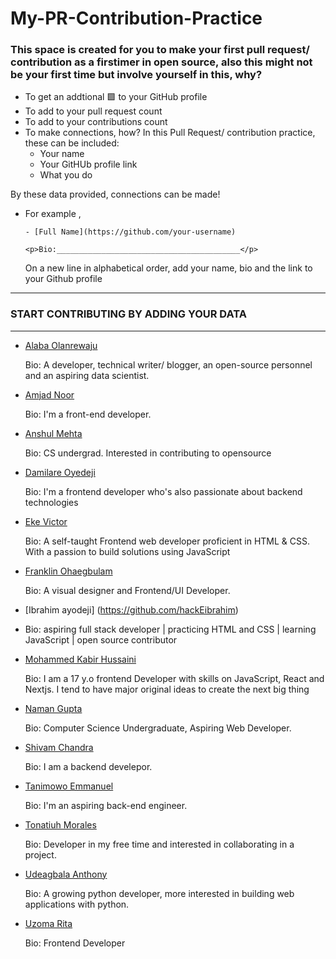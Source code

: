# My-PR-Contribution-Practice

### This space is created for you to make your first pull request/ contribution as a firstimer in open source, also this might not be your first time but involve yourself in this, why?

- To get an addtional 🟩 to your GitHub profile
- To add to your pull request count
- To add to your contributions count
- To make connections, how?
 In this Pull Request/ contribution practice, these can be included:
  - Your name
  - Your GitHUb profile link
  - What you do
  
By these data provided, connections can be made!

- For example ,

  ```- [Full Name](https://github.com/your-username)```
  
  ```<p>Bio:_________________________________________</p>```
  
  On a new line in alphabetical order, add your name, bio and the link to your Github profile

____________________________________________________________________________________________________________________

### START CONTRIBUTING BY ADDING YOUR DATA
____________________________________________________________________________________________________________________

- [Alaba Olanrewaju](https://github.com/chryzcodez)
  <p>Bio: A developer, technical writer/ blogger, an open-source personnel and an aspiring data scientist. </p>

- [Amjad Noor](https://github.com/AmjadNoor)
  <p>Bio: I'm a front-end developer. </p>
  
- [Anshul Mehta](https://github.com/Anshul7sp1)
  <p>Bio: CS undergrad. Interested in contributing to opensource</p>
  
- [Damilare Oyedeji](https://github.com/fuglydami)
  <p>Bio: I'm a frontend developer who's also passionate about backend technologies </p>

- [Eke Victor](https://github.com/Evavic44)
  <p>Bio: A self-taught Frontend web developer proficient in HTML & CSS. With a passion to build solutions using JavaScript</p>

- [Franklin Ohaegbulam](https://github.com/frankiefab100)
  <p>Bio: A visual designer and Frontend/UI Developer. </p>
- [Ibrahim ayodeji] (https://github.com/hackEibrahim)
- <p>Bio: aspiring full stack developer | practicing HTML and CSS | learning JavaScript | open source contributor
  
- [Mohammed Kabir Hussaini](https://github.com/lekandev)
  <p>Bio: I am a 17 y.o frontend Developer with skills on JavaScript, React and Nextjs. I tend to have major original ideas to create the next big thing</p>
  
- [Naman Gupta](https://github.com/namangupta1399)
  <p>Bio: Computer Science Undergraduate, Aspiring Web Developer.</p>
  
- [Shivam Chandra](https://github.com/magicBeans23)
  <p>Bio: I am a backend develepor. </p>
  
- [Tanimowo Emmanuel](https://github.com/mannuel25)
  <p>Bio: I'm an aspiring back-end engineer. </p>
  
- [Tonatiuh Morales](https://github.com/blackc0mb)
  <p>Bio: Developer in my free time and interested in collaborating in a project. </p>

- [Udeagbala Anthony](https://github.com/izudada)
  <p>Bio: A growing python developer, more interested in building web applications with python. </p>
  
- [Uzoma Rita](https://github.com/i-am-rita)
  <p>Bio: Frontend Developer</p>

 

